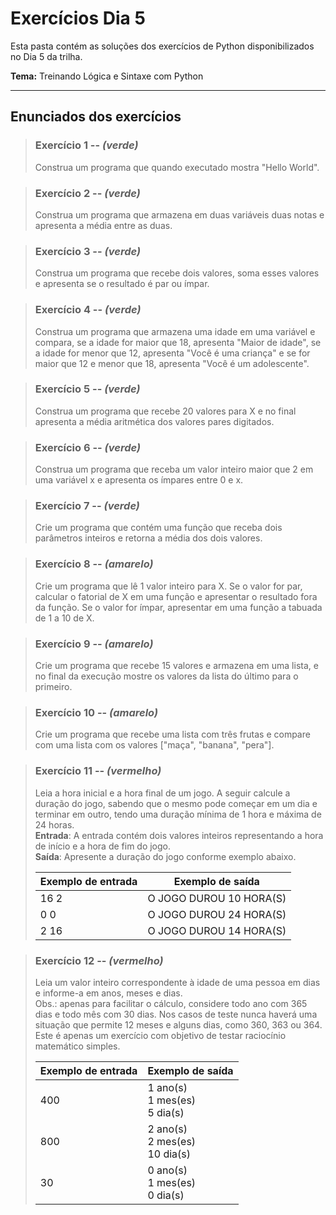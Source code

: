 # Exercícios Dia 5

Esta pasta contém as soluções dos exercícios de Python disponibilizados no Dia 5 da trilha.  

**Tema:** Treinando Lógica e Sintaxe com Python

-----

## Enunciados dos exercícios

> ### Exercício 1 -- *(verde)*
> 
> Construa um programa que quando executado mostra "Hello World".

> ### Exercício 2 -- *(verde)*
> 
> Construa um programa que armazena em duas variáveis duas notas e apresenta a média entre as duas.

> ### Exercício 3 -- *(verde)*
> 
> Construa um programa que recebe dois valores, soma esses valores e apresenta se o resultado é par ou ímpar.

> ### Exercício 4 -- *(verde)*
>
> Construa um programa que armazena uma idade em uma variável e compara, se a idade for maior que 18, apresenta "Maior de idade", se a idade for menor que 12, apresenta "Você é uma criança" e se for maior que 12 e menor que 18, apresenta "Você é um adolescente".

> ### Exercício 5 -- *(verde)*
> 
> Construa um programa que recebe 20 valores para X e no final apresenta a média aritmética dos valores pares digitados.

> ### Exercício 6 -- *(verde)*
> 
> Construa um programa que receba um valor inteiro maior que 2 em uma variável x e apresenta os ímpares entre 0 e x.

> ### Exercício 7 -- *(verde)*
> 
> Crie um programa que contém uma função que receba dois parâmetros inteiros e retorna a média dos dois valores.

> ### Exercício 8 -- *(amarelo)*
> 
> Crie um programa que lê 1 valor inteiro para X. Se o valor for par, calcular o fatorial de X em uma função e apresentar o resultado fora da função. Se o valor for ímpar, apresentar em uma função a tabuada de 1 a 10 de X.

> ### Exercício 9 -- *(amarelo)*
> 
> Crie um programa que recebe 15 valores e armazena em uma lista, e no final da execução mostre os valores da lista do último para o primeiro.

> ### Exercício 10 -- *(amarelo)*
> 
> Crie um programa que recebe uma lista com três frutas e compare com uma lista com os valores ["maça", "banana", "pera"].

> ### Exercício 11 -- *(vermelho)*
> 
> Leia a hora inicial e a hora final de um jogo. A seguir calcule a duração do jogo, sabendo que o mesmo pode começar em um dia e terminar em outro, tendo uma duração mínima de 1 hora e máxima de 24 horas.  
> **Entrada**: A entrada contém dois valores inteiros representando a hora de início e a hora de fim do jogo.  
> **Saída**: Apresente a duração do jogo conforme exemplo abaixo.
> 
> | **Exemplo de entrada** | **Exemplo de saída**    |
> |------------------------|-------------------------|
> | 16 2                   | O JOGO DUROU 10 HORA(S) |
> | 0 0                    | O JOGO DUROU 24 HORA(S) |
> | 2 16                   | O JOGO DUROU 14 HORA(S) |

> ### Exercício 12 -- *(vermelho)*
> 
> Leia um valor inteiro correspondente à idade de uma pessoa em dias e informe-a em anos, meses e dias.  
> Obs.: apenas para facilitar o cálculo, considere todo ano com 365 dias e todo mês com 30 dias. Nos casos de teste nunca haverá uma situação que permite 12 meses e alguns dias, como 360, 363 ou 364. Este é apenas um exercício com objetivo de testar raciocínio matemático simples.
> 
> | **Exemplo de entrada** | **Exemplo de saída**               |
> |------------------------|------------------------------------|
> | 400                    | 1 ano(s)<br>1 mes(es)<br>5 dia(s)  |
> | 800                    | 2 ano(s)<br>2 mes(es)<br>10 dia(s) |
> | 30                     | 0 ano(s)<br>1 mes(es)<br>0 dia(s)  |